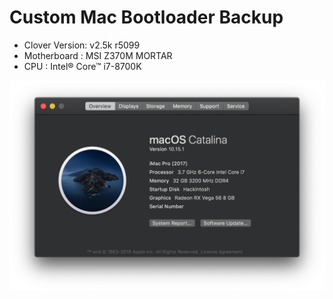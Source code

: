 # Custom Mac Bootloader Backup
- Clover Version: v2.5k r5099
- Motherboard : MSI Z370M MORTAR
- CPU : Intel® Core™ i7-8700K

![About This Mac](https://raw.githubusercontent.com/ArsnealX/Bootloader-Backup/master/AboutThisMac.png)
